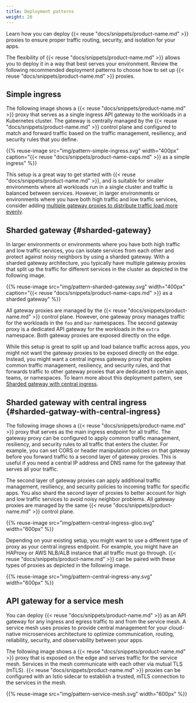 ```yaml
---
title: Deployment patterns
weight: 20
---
```


Learn how you can deploy {{< reuse "docs/snippets/product-name.md" >}} proxies to ensure proper traffic routing, security, and isolation for your apps. 

The flexibility of {{< reuse "docs/snippets/product-name.md" >}} allows you to deploy it in a way that best serves your environment. Review the following recommended deployment patterns to choose how to set up {{< reuse "docs/snippets/product-name.md" >}} proxies.

## Simple ingress

The following image shows a {{< reuse "docs/snippets/product-name.md" >}} proxy that serves as a single ingress API gateway to the workloads in a Kubernetes cluster. The gateway is centrally managed by the {{< reuse "docs/snippets/product-name.md" >}} control plane and configured to match and forward traffic based on the traffic management, resiliency, and security rules that you define. 

{{% reuse-image src="img/pattern-simple-ingress.svg" width="400px" caption="{{< reuse "docs/snippets/product-name-caps.md" >}} as a simple ingress"  %}}

This setup is a great way to get started with {{< reuse "docs/snippets/product-name.md" >}}, and is suitable for smaller environments where all workloads run in a single cluster and traffic is balanced between services. However, in larger environments or environments where you have both high traffic and low traffic services, consider adding [multiple gateway proxies to distribute traffic load more evenly](#sharded-gateway). 

## Sharded gateway {#sharded-gateway}

In larger environments or environments where you have both high traffic and low traffic services, you can isolate services from each other and protect against noisy neighbors by using a sharded gateway. With a sharded gateway architecture, you typically have multiple gateway proxies that split up the traffic for different services in the cluster as depicted in the following image. 

{{% reuse-image src="img/pattern-sharded-gateway.svg" width="400px" caption="{{< reuse "docs/snippets/product-name-caps.md" >}} as a sharded gateway" %}}

All gateway proxies are managed by the {{< reuse "docs/snippets/product-name.md" >}} control plane. However, one gateway proxy manages traffic for the workloads in the `foo` and `bar` namespaces. The second gateway proxy is a dedicated API gateway for the workloads in the `extra` namespace. Both gateway proxies are exposed directly on the edge. 

While this setup is great to split up and load balance traffic across apps, you might not want the gateway proxies to be exposed directly on the edge. Instead, you might want a central ingress gateway proxy that applies common traffic management, resiliency, and security rules, and that forwards traffic to other gateway proxies that are dedicated to certain apps, teams, or namespaces. To learn more about this deployment pattern, see [Sharded gateway with central ingress](#sharded-gatway-with-central-ingress). 


## Sharded gateway with central ingress {#sharded-gatway-with-central-ingress}

The following image shows a {{< reuse "docs/snippets/product-name.md" >}} proxy that serves as the main ingress endpoint for all traffic. The gateway proxy can be configured to apply common traffic management, resiliency, and security rules to all traffic that enters the cluster. For example, you can set CORS or header manipulation policies on that gateway before you forward traffic to a second layer of gateway proxies. This is useful if you need a central IP address and DNS name for the gateway that serves all your traffic. 

The second layer of gateway proxies can apply additional traffic management, resiliency, and security policies to incoming traffic for specific apps. You also shard the second layer of proxies to better account for high and low traffic services to avoid noisy neighbor problems. All gateway proxies are managed by the same {{< reuse "docs/snippets/product-name.md" >}} control plane.

{{% reuse-image src="img/pattern-central-ingress-gloo.svg" width="600px"  %}}

Depending on your existing setup, you might want to use a different type of proxy as your central ingress endpoint. For example, you might have an HAProxy or AWS NLB/ALB instance that all traffic must go through. {{< reuse "docs/snippets/product-name.md" >}} can be paired with these types of proxies as depicted in the following image. 

{{% reuse-image src="img/pattern-central-ingress-any.svg" width="600px"  %}}

## API gateway for a service mesh

You can deploy {{< reuse "docs/snippets/product-name.md" >}} as an API gateway for any ingress and egress traffic to and from the service mesh. A service mesh uses proxies to provide central management for your cloud-native microservices architecture to optimize communication, routing, reliability, security, and observability between your apps. 

The following image shows a {{< reuse "docs/snippets/product-name.md" >}} proxy that is exposed on the edge and serves traffic for the service mesh. Services in the mesh communicate with each other via mutual TLS (mTLS). {{< reuse "docs/snippets/product-name.md" >}} proxies can be configured with an Istio sidecar to establish a trusted, mTLS connection to the services in the mesh. 

{{% reuse-image src="img/pattern-service-mesh.svg" width="600px"  %}}
